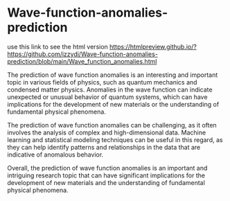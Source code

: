 # Wave-function-anomalies-prediction

use this link to see the html version
https://htmlpreview.github.io/?https://github.com/izzydi/Wave-function-anomalies-prediction/blob/main/Wave_function_anomalies.html


The prediction of wave function anomalies is an interesting and important topic in various fields of physics, such as quantum mechanics and condensed matter physics. Anomalies in the wave function can indicate unexpected or unusual behavior of quantum systems, which can have implications for the development of new materials or the understanding of fundamental physical phenomena.

The prediction of wave function anomalies can be challenging, as it often involves the analysis of complex and high-dimensional data. Machine learning and statistical modeling techniques can be useful in this regard, as they can help identify patterns and relationships in the data that are indicative of anomalous behavior.

Overall, the prediction of wave function anomalies is an important and intriguing research topic that can have significant implications for the development of new materials and the understanding of fundamental physical phenomena.
